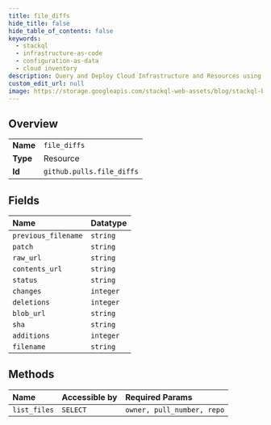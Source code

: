```yaml
---
title: file_diffs
hide_title: false
hide_table_of_contents: false
keywords:
  - stackql
  - infrastructure-as-code
  - configuration-as-data
  - cloud inventory
description: Query and Deploy Cloud Infrastructure and Resources using SQL
custom_edit_url: null
image: https://storage.googleapis.com/stackql-web-assets/blog/stackql-blog-post-featured-image.png
---
```

  
    

## Overview
<table><tbody>
<tr><td><b>Name</b></td><td><code>file_diffs</code></td></tr>
<tr><td><b>Type</b></td><td>Resource</td></tr>
<tr><td><b>Id</b></td><td><code>github.pulls.file_diffs</code></td></tr>
</tbody></table>

## Fields
| Name | Datatype |
|:-----|:---------|
| `previous_filename` | `string` |
| `patch` | `string` |
| `raw_url` | `string` |
| `contents_url` | `string` |
| `status` | `string` |
| `changes` | `integer` |
| `deletions` | `integer` |
| `blob_url` | `string` |
| `sha` | `string` |
| `additions` | `integer` |
| `filename` | `string` |
## Methods
| Name | Accessible by | Required Params |
|:-----|:--------------|:----------------|
| `list_files` | `SELECT` | `owner, pull_number, repo` |
